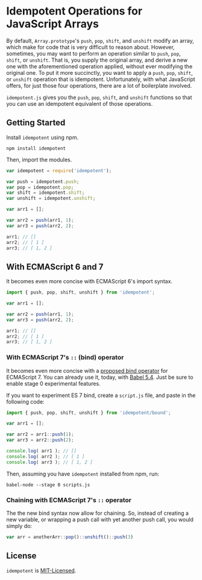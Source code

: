 # Idempotent Operations for JavaScript Arrays

By default, `Array.prototype`'s `push`, `pop`, `shift`, and `unshift` modify an array, which make for code that is very difficult to reason about. However, sometimes, you may want to perform an operation similar to `push`, `pop`, `shift`, or `unshift`. That is, you supply the original array, and derive a new one with the aforementioned operation applied, without ever modifying the original one. To put it more succinctly, you want to apply a `push`, `pop`, `shift`, or `unshift` operation that is idempotent. Unfortunately, with what JavaScript offers, for just those four operations, there are a lot of boilerplate involved.

`idempotent.js` gives you the `push`, `pop`, `shift`, and `unshift` functions so that you can use an idempotent equivalent of those operations.

## Getting Started

Install `idempotent` using npm.

```shell
npm install idempotent
```

Then, import the modules.

```javascript
var idempotent = require('idempotent');

var push = idempotent.push;
var pop = idempotent.pop;
var shift = idempotent.shift;
var unshift = idempotent.unshift;

var arr1 = [];

var arr2 = push(arr1, 1);
var arr3 = push(arr2, 2);

arr1; // []
arr2; // [ 1 ]
arr3; // [ 1, 2 ]
```

## With ECMAScript 6 and 7

It becomes even more concise with ECMAScript 6's import syntax.

```javascript
import { push, pop, shift, unshift } from 'idempotent';

var arr1 = [];

var arr2 = push(arr1, 1);
var arr3 = push(arr2, 2);

arr1; // []
arr2; // [ 1 ]
arr3; // [ 1, 2 ]
```

### With ECMAScript 7's `::` (bind) operator

It becomes even more concise with a [proposed bind operator](https://github.com/zenparsing/es-function-bind) for ECMAScript 7. You can already use it, today, with [Babel 5.4](http://babeljs.io/blog/2015/05/14/function-bind/). Just be sure to enable stage 0 experimental features.

If you want to experiment ES 7 bind, create a `script.js` file, and paste in the following code:

```javascript
import { push, pop, shift, unshift } from 'idempotent/bound';

var arr1 = [];

var arr2 = arr1::push(1);
var arr3 = arr2::push(2);

console.log( arr1 ); // []
console.log( arr2 ); // [ 1 ]
console.log( arr3 ); // [ 1, 2 ]
```

Then, assuming you have `idempotent` installed from npm, run:

```
babel-node --stage 0 scripts.js
```

### Chaining with ECMAScript 7's `::` operator

The the new bind syntax now allow for chaining. So, instead of creating a new variable, or wrapping a push call with yet another push call, you would simply do:

```javascript
var arr = anotherArr::pop()::unshift()::push(3)
```

## License

`idempotent` is [MIT-Licensed](https://github.com/shovon/idempotent.js/blob/master/LICENSE).